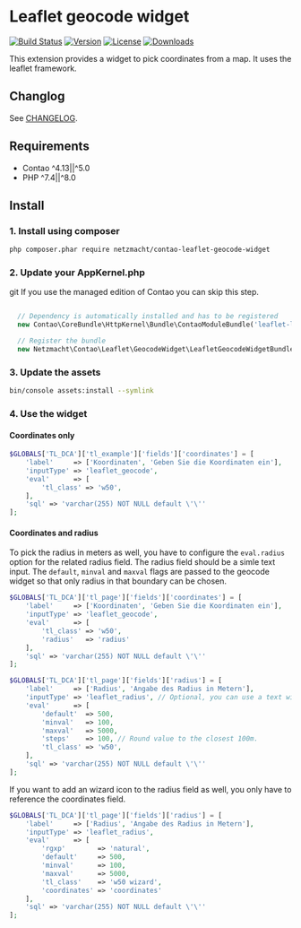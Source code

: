 Leaflet geocode widget
======================

[![Build Status](https://img.shields.io/github/workflow/status/netzmacht/contao-leaflet-geocode-widget/Code%20Quality%20Diagnostics?logo=githubactions&logoColor=%23fff&style=for-the-badge)](https://github.com/netzmacht/contao-leaflet-geocode-widget/actions)
[![Version](http://img.shields.io/packagist/v/netzmacht/contao-leaflet-geocode-widget.svg?style=flat-square)](http://packagist.org/packages/netzmacht/contao-leaflet-geocode-widget)
[![License](http://img.shields.io/packagist/l/netzmacht/contao-leaflet-geocode-widget.svg?style=flat-square)](http://packagist.org/packages/netzmacht/contao-leaflet-geocode-widget)
[![Downloads](http://img.shields.io/packagist/dt/netzmacht/contao-leaflet-geocode-widget.svg?style=flat-square)](http://packagist.org/packages/netzmacht/contao-leaflet-geocode-widget)

This extension provides a widget to pick coordinates from a map. It uses the leaflet framework.

Changlog
--------

See [CHANGELOG](CHANGELOG.md).

Requirements
------------

 - Contao ^4.13||^5.0
 - PHP ^7.4||^8.0


Install
-------

### 1. Install using composer

```bash
php composer.phar require netzmacht/contao-leaflet-geocode-widget

```

### 2. Update your AppKernel.php
git
If you use the managed edition of Contao you can skip this step.

```php

  // Dependency is automatically installed and has to be registered
  new Contao\CoreBundle\HttpKernel\Bundle\ContaoModuleBundle('leaflet-libs', $this->getRootDir()),

  // Register the bundle
  new Netzmacht\Contao\Leaflet\GeocodeWidget\LeafletGeocodeWidgetBundle(),
```

### 3. Update the assets

```bash
bin/console assets:install --symlink
```

### 4. Use the widget

#### Coordinates only

```php
$GLOBALS['TL_DCA']['tl_example']['fields']['coordinates'] = [
    'label'     => ['Koordinaten', 'Geben Sie die Koordinaten ein'],
    'inputType' => 'leaflet_geocode',
    'eval'      => [
        'tl_class' => 'w50',
    ],
    'sql' => 'varchar(255) NOT NULL default \'\''
];
```

#### Coordinates and radius

To pick the radius in meters as well, you have to configure the `eval.radius` option for the related radius field.
The radius field should be a simle text input. The `default`, `minval` and `maxval` flags are passed to the geocode
widget so that only radius in that boundary can be chosen.

```php
$GLOBALS['TL_DCA']['tl_page']['fields']['coordinates'] = [
    'label'     => ['Koordinaten', 'Geben Sie die Koordinaten ein'],
    'inputType' => 'leaflet_geocode',
    'eval'      => [
        'tl_class' => 'w50',
        'radius'   => 'radius'
    ],
    'sql' => 'varchar(255) NOT NULL default \'\''
];

$GLOBALS['TL_DCA']['tl_page']['fields']['radius'] = [
    'label'     => ['Radius', 'Angabe des Radius in Metern'],
    'inputType' => 'leaflet_radius', // Optional, you can use a text widget as well
    'eval'      => [
        'default'  => 500,
        'minval'   => 100,
        'maxval'   => 5000,
        'steps'    => 100, // Round value to the closest 100m.
        'tl_class' => 'w50',
    ],
    'sql' => 'varchar(255) NOT NULL default \'\''
];
```

If you want to add an wizard icon to the radius field as well, you only have to reference the coordinates field.

```php
$GLOBALS['TL_DCA']['tl_page']['fields']['radius'] = [
    'label'     => ['Radius', 'Angabe des Radius in Metern'],
    'inputType' => 'leaflet_radius',
    'eval'      => [
        'rgxp'        => 'natural',
        'default'     => 500,
        'minval'      => 100,
        'maxval'      => 5000,
        'tl_class'    => 'w50 wizard',
        'coordinates' => 'coordinates'
    ],
    'sql' => 'varchar(255) NOT NULL default \'\''
];
```
